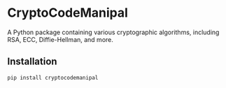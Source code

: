 # CryptoCodeManipal

A Python package containing various cryptographic algorithms, including RSA, ECC, Diffie-Hellman, and more.

## Installation
```bash
pip install cryptocodemanipal
